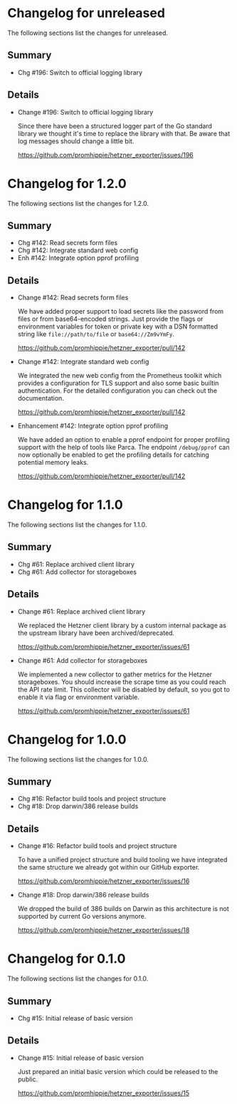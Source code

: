 # Changelog for unreleased

The following sections list the changes for unreleased.

## Summary

 * Chg #196: Switch to official logging library

## Details

 * Change #196: Switch to official logging library

   Since there have been a structured logger part of the Go standard library we
   thought it's time to replace the library with that. Be aware that log messages
   should change a little bit.

   https://github.com/promhippie/hetzner_exporter/issues/196


# Changelog for 1.2.0

The following sections list the changes for 1.2.0.

## Summary

 * Chg #142: Read secrets form files
 * Chg #142: Integrate standard web config
 * Enh #142: Integrate option pprof profiling

## Details

 * Change #142: Read secrets form files

   We have added proper support to load secrets like the password from files or
   from base64-encoded strings. Just provide the flags or environment variables for
   token or private key with a DSN formatted string like `file://path/to/file` or
   `base64://Zm9vYmFy`.

   https://github.com/promhippie/hetzner_exporter/pull/142

 * Change #142: Integrate standard web config

   We integrated the new web config from the Prometheus toolkit which provides a
   configuration for TLS support and also some basic builtin authentication. For
   the detailed configuration you can check out the documentation.

   https://github.com/promhippie/hetzner_exporter/pull/142

 * Enhancement #142: Integrate option pprof profiling

   We have added an option to enable a pprof endpoint for proper profiling support
   with the help of tools like Parca. The endpoint `/debug/pprof` can now
   optionally be enabled to get the profiling details for catching potential memory
   leaks.

   https://github.com/promhippie/hetzner_exporter/pull/142


# Changelog for 1.1.0

The following sections list the changes for 1.1.0.

## Summary

 * Chg #61: Replace archived client library
 * Chg #61: Add collector for storageboxes

## Details

 * Change #61: Replace archived client library

   We replaced the Hetzner client library by a custom internal package as the
   upstream library have been archived/deprecated.

   https://github.com/promhippie/hetzner_exporter/issues/61

 * Change #61: Add collector for storageboxes

   We implemented a new collector to gather metrics for the Hetzner storageboxes.
   You should increase the scrape time as you could reach the API rate limit. This
   collector will be disabled by default, so you got to enable it via flag or
   environment variable.

   https://github.com/promhippie/hetzner_exporter/issues/61


# Changelog for 1.0.0

The following sections list the changes for 1.0.0.

## Summary

 * Chg #16: Refactor build tools and project structure
 * Chg #18: Drop darwin/386 release builds

## Details

 * Change #16: Refactor build tools and project structure

   To have a unified project structure and build tooling we have integrated the
   same structure we already got within our GitHub exporter.

   https://github.com/promhippie/hetzner_exporter/issues/16

 * Change #18: Drop darwin/386 release builds

   We dropped the build of 386 builds on Darwin as this architecture is not
   supported by current Go versions anymore.

   https://github.com/promhippie/hetzner_exporter/issues/18


# Changelog for 0.1.0

The following sections list the changes for 0.1.0.

## Summary

 * Chg #15: Initial release of basic version

## Details

 * Change #15: Initial release of basic version

   Just prepared an initial basic version which could be released to the public.

   https://github.com/promhippie/hetzner_exporter/issues/15


